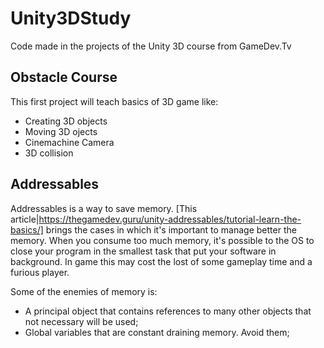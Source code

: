 # Unity3DStudy
Code made in the projects of the Unity 3D course from GameDev.Tv

## Obstacle Course

This first project will teach basics of 3D game like:
- Creating 3D objects
- Moving 3D ojects
- Cinemachine Camera
- 3D collision

## Addressables

Addressables is a way to save memory. [This article|https://thegamedev.guru/unity-addressables/tutorial-learn-the-basics/] brings the cases in which it's important to manage better the memory. When you consume too much memory, it's possible to the OS to close your program in the smallest task that put your software in background. In game this may cost the lost of some gameplay time and a furious player.

Some of the enemies of memory is:
- A principal object that contains references to many other objects that not necessary will be used;
- Global variables that are constant draining memory. Avoid them;
